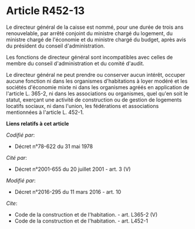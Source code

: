 # Article R452-13

Le directeur général de la caisse est nommé, pour une durée de trois ans renouvelable, par arrêté conjoint du ministre chargé
du logement, du ministre chargé de l'économie et du ministre chargé du budget, après avis du président du conseil
d'administration. 

Les fonctions de directeur général sont incompatibles avec celles de membre du conseil d'administration et du comité
d'audit. 

Le directeur général ne peut prendre ou conserver aucun intérêt, occuper aucune fonction ni dans les organismes d'habitations
à loyer modéré et les sociétés d'économie mixte ni dans les organismes agréés en application de l'article L. 365-2, ni dans
les associations ou organismes, quel qu'en soit le statut, exerçant une activité de construction ou de gestion de logements
locatifs sociaux, ni dans l'union, les fédérations et associations mentionnées à l'article L. 452-1.

**Liens relatifs à cet article**

_Codifié par_:

  - Décret n°78-622 du 31 mai 1978

_Cité par_:

  - Décret n°2001-655 du 20 juillet 2001 - art. 3 (V)

_Modifié par_:

  - Décret n°2016-295 du 11 mars 2016 - art. 10

_Cite_:

  - Code de la construction et de l'habitation. - art. L365-2 (V)
  - Code de la construction et de l'habitation. - art. L452-1
